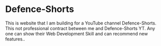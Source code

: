 # Defence-Shorts
This is website that I am building for a YouTube channel Defence-Shorts.
This not professional contract between me and Defence-Shorts YT.
Any one can show their Web Development Skill and can recommend new features..
